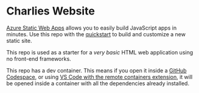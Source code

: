 # Charlies Website

[Azure Static Web Apps](https://docs.microsoft.com/azure/static-web-apps/overview) allows you to easily build JavaScript apps in minutes. Use this repo with the [quickstart](https://docs.microsoft.com/azure/static-web-apps/getting-started?tabs=vanilla-javascript) to build and customize a new static site.

This repo is used as a starter for a _very basic_ HTML web application using no front-end frameworks.

This repo has a dev container. This means if you open it inside a [GitHub Codespace](https://github.com/features/codespaces), or using [VS Code with the remote containers extension](https://code.visualstudio.com/docs/remote/containers), it will be opened inside a container with all the dependencies already installed.
